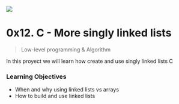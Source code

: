 ![](https://cdnp1.stackassets.com/dbd8b662370e2dd5283d3f352802c43c79b15f8d/store/opt/596/298/abf733ad50de70c3ad93f8b34f894876f93318a2aff76ccc7504ecce0fc1/product_16032_product_shot_wide_image.jpg)
# 0x12. C - More singly linked lists
> Low-level programming & Algorithm

In this proyect we will learn how create and use singly linked lists C
### Learning Objectives
-   When and why using linked lists vs arrays
-   How to build and use linked lists
